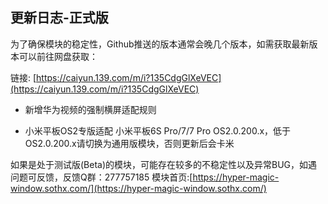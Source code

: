## 更新日志-正式版

为了确保模块的稳定性，Github推送的版本通常会晚几个版本，如需获取最新版本可以前往网盘获取：

链接: [https://caiyun.139.com/m/i?135CdgGlXeVEC](https://caiyun.139.com/m/i?135CdgGlXeVEC)

- 新增华为视频的强制横屏适配规则

- 小米平板OS2专版适配 小米平板6S Pro/7/7 Pro OS2.0.200.x，低于OS2.0.200.x请切换为通用版模块，否则更新后会卡米



如果是处于测试版(Beta)的模块，可能存在较多的不稳定性以及异常BUG，如遇问题可反馈，反馈Q群：277757185
模块首页:[https://hyper-magic-window.sothx.com/](https://hyper-magic-window.sothx.com/)